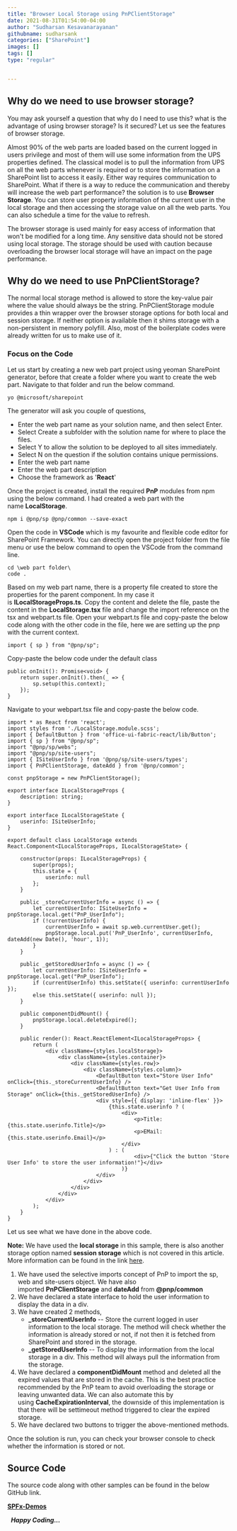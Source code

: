 ```yaml
---
title: "Browser Local Storage using PnPClientStorage"
date: 2021-08-31T01:54:00-04:00
author: "Sudharsan Kesavanarayanan"
githubname: sudharsank
categories: ["SharePoint"]
images: []
tags: []
type: "regular"


---
```


## Why do we need to use browser storage?

You may ask yourself a question that why do I need to use this? what is
the advantage of using browser storage? Is it secured? Let us see the
features of browser storage.

Almost 90% of the web parts are loaded based on the current logged in
users privilege and most of them will use some information from the UPS
properties defined. The classical model is to pull the information from
UPS on all the web parts whenever is required or to store the
information on a SharePoint list to access it easily. Either way
requires communication to SharePoint. What if there is a way to reduce
the communication and thereby will increase the web part performance?
the solution is to use **Browser Storage**. You can store user property
information of the current user in the local storage and then accessing
the storage value on all the web parts. You can also schedule a time for
the value to refresh.

The browser storage is used mainly for easy access of information that
won't be modified for a long time. Any sensitive data should not be
stored using local storage. The storage should be used with caution
because overloading the browser local storage will have an impact on the
page performance.


## Why do we need to use PnPClientStorage?

The normal local storage method is allowed to store the key-value pair
where the value should always be the string. PnPClientStorage module
provides a thin wrapper over the browser storage options for both local
and session storage. If neither option is available then it shims
storage with a non-persistent in memory polyfill. Also, most of the
boilerplate codes were already written for us to make use of it.


### Focus on the Code

Let us start by creating a new web part project using yeoman SharePoint
generator, before that create a folder where you want to create the web
part. Navigate to that folder and run the below command.

``` {.lia-code-sample .language-javascript}
yo @microsoft/sharepoint
```

The generator will ask you couple of questions,

-   Enter the web part name as your solution name, and then select
    Enter.
-   Select Create a subfolder with the solution name for where to place
    the files.
-   Select Y to allow the solution to be deployed to all sites
    immediately.
-   Select N on the question if the solution contains unique
    permissions.
-   Enter the web part name
-   Enter the web part description
-   Choose the framework as '**React**'

Once the project is created, install the required **PnP** modules from
npm using the below command. I had created a web part with the
name **LocalStorage**.

``` {.lia-code-sample .language-javascript}
npm i @pnp/sp @pnp/common --save-exact
```

Open the code in **VSCode** which is my favourite and flexible code
editor for SharePoint Framework. You can directly open the project
folder from the file menu or use the below command to open the VSCode
from the command line.

``` {.lia-code-sample .language-javascript}
cd \web part folder\
code .
```

Based on my web part name, there is a property file created to store the
properties for the parent component. In my case it
is **ILocalStorageProps.ts**. Copy the content and delete the file,
paste the content in the **LocalStorage.tsx** file and change the import
reference on the tsx and webpart.ts file. Open your webpart.ts file and
copy-paste the below code along with the other code in the file, here we
are setting up the pnp with the current context.

``` {.lia-code-sample .language-javascript}
import { sp } from "@pnp/sp";
```

Copy-paste the below code under the default class

``` {.lia-code-sample .language-javascript}
public onInit(): Promise<void> {
    return super.onInit().then(_ => {
        sp.setup(this.context);
    });
}
```

Navigate to your webpart.tsx file and copy-paste the below code.

``` {.lia-code-sample .language-javascript}
import * as React from 'react';
import styles from './LocalStorage.module.scss';
import { DefaultButton } from 'office-ui-fabric-react/lib/Button';
import { sp } from "@pnp/sp";
import "@pnp/sp/webs";
import "@pnp/sp/site-users";
import { ISiteUserInfo } from '@pnp/sp/site-users/types';
import { PnPClientStorage, dateAdd } from '@pnp/common';
 
const pnpStorage = new PnPClientStorage();
 
export interface ILocalStorageProps {
    description: string;
}
 
export interface ILocalStorageState {
    userinfo: ISiteUserInfo;
}
 
export default class LocalStorage extends React.Component<ILocalStorageProps, ILocalStorageState> {
 
    constructor(props: ILocalStorageProps) {
        super(props);
        this.state = {
            userinfo: null
        };
    }
 
    public _storeCurrentUserInfo = async () => {
        let currentUserInfo: ISiteUserInfo = pnpStorage.local.get("PnP_UserInfo");
        if (!currentUserInfo) {
            currentUserInfo = await sp.web.currentUser.get();
            pnpStorage.local.put('PnP_UserInfo', currentUserInfo, dateAdd(new Date(), 'hour', 1));
        }
    }
 
    public _getStoredUserInfo = async () => {
        let currentUserInfo: ISiteUserInfo = pnpStorage.local.get("PnP_UserInfo");
        if (currentUserInfo) this.setState({ userinfo: currentUserInfo });
        else this.setState({ userinfo: null });
    }
 
    public componentDidMount() {
        pnpStorage.local.deleteExpired();
    }
 
    public render(): React.ReactElement<ILocalStorageProps> {        
        return (
            <div className={styles.localStorage}>
                <div className={styles.container}>
                    <div className={styles.row}>
                        <div className={styles.column}>
                            <DefaultButton text="Store User Info" onClick={this._storeCurrentUserInfo} />
                            <DefaultButton text="Get User Info from Storage" onClick={this._getStoredUserInfo} />
                            <div style={{ display: 'inline-flex' }}>
                                {this.state.userinfo ? (
                                    <div>
                                        <p>Title: {this.state.userinfo.Title}</p>
                                        <p>EMail: {this.state.userinfo.Email}</p>
                                    </div>
                                ) : (
                                        <div>{"Click the button 'Store User Info' to store the user information!"}</div>
                                    )}
                            </div>
                        </div>
                    </div>
                </div>
            </div>
        );
    }
}
```

Let us see what we have done in the above code.

**Note:** We have used the **local storage** in this sample, there is
also another storage option named **session storage** which is not
covered in this article. More information can be found in the
link [here](https://pnp.github.io/pnpjs/common/storage/ "PnP Storage").

1.  We have used the selective imports concept of PnP to import the sp,
    web and site-users object. We have also
    imported **PnPClientStorage** and **dateAdd** from **\@pnp/common**
2.  We have declared a state interface to hold the user information to
    display the data in a div.
3.  We have created 2 methods,
    -   **\_storeCurrentUserInfo** -- Store the current logged in user
        information to the local storage. The method will check whether
        the information is already stored or not, if not then it is
        fetched from SharePoint and stored in the storage.
    -   **\_getStoredUserInfo** -- To display the information from the
        local storage in a div. This method will always pull the
        information from the storage.
4.  We have declared a **componentDidMount** method and deleted all the
    expired values that are stored in the cache. This is the best
    practice recommended by the PnP team to avoid overloading the
    storage or leaving unwanted data. We can also automate this by
    using **CacheExpirationInterval**, the downside of this
    implementation is that there will be settimeout method triggered to
    clear the expired storage.
5.  We have declared two buttons to trigger the above-mentioned methods.

Once the solution is run, you can check your browser console to check
whether the information is stored or not.

## Source Code

The source code along with other samples can be found in the below
GitHub link.

**[SPFx-Demos](https://github.com/sudharsank/spfx-demos)**

 
***Happy Coding...***